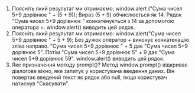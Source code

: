 1. Поясніть який результат ми отримаємо: window.alert ("Сума чисел 5+9 дорівнює " + (5 + 9));
   Вираз (5 + 9) обчислюється як 14.
   Рядок "Сума чисел 5+9 дорівнює " конкатенується з 14 за допомогою оператора +.
   window.alert() виводить цей рядок.
2. Поясніть який результат ми отримаємо:
   window.alert("Сума чисел 5+9 дорівнює " + 5 + 9);
   Без дужок оператор + виконує конкатенацію зліва направо.
   "Сума чисел 5+9 дорівнює " + 5 дає "Сума чисел 5+9 дорівнює 5".
   Потім "Сума чисел 5+9 дорівнює 5" + 9 дає "Сума чисел 5+9 дорівнює 59".
   window.alert() виводить цей рядок.
3. Яке призначення методу prompt()?
   Метод window.prompt() відкриває діалогове вікно, яке запитує у користувача введення даних. Він повертає введений текст як рядок або null, якщо користувач натиснув "Скасувати".
